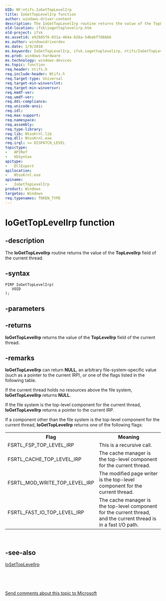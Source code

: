 ```yaml
---
UID: NF:ntifs.IoGetTopLevelIrp
title: IoGetTopLevelIrp function
author: windows-driver-content
description: The IoGetTopLevelIrp routine returns the value of the TopLevelIrp field of the current thread.
old-location: ifsk\iogettoplevelirp.htm
old-project: ifsk
ms.assetid: e92685f6-031a-464a-b26a-54bebf7d66b6
ms.author: windowsdriverdev
ms.date: 1/9/2018
ms.keywords: IoGetTopLevelIrp, ifsk.iogettoplevelirp, ntifs/IoGetTopLevelIrp, IoGetTopLevelIrp routine [Installable File System Drivers], ioref_4826c2a4-5c95-461d-b21c-7e3fca98c0cb.xml
ms.prod: windows-hardware
ms.technology: windows-devices
ms.topic: function
req.header: ntifs.h
req.include-header: Ntifs.h
req.target-type: Universal
req.target-min-winverclnt: 
req.target-min-winversvr: 
req.kmdf-ver: 
req.umdf-ver: 
req.ddi-compliance: 
req.unicode-ansi: 
req.idl: 
req.max-support: 
req.namespace: 
req.assembly: 
req.type-library: 
req.lib: NtosKrnl.lib
req.dll: NtosKrnl.exe
req.irql: <= DISPATCH_LEVEL
topictype: 
-	APIRef
-	kbSyntax
apitype: 
-	DllExport
apilocation: 
-	NtosKrnl.exe
apiname: 
-	IoGetTopLevelIrp
product: Windows
targetos: Windows
req.typenames: TOKEN_TYPE
---
```


# IoGetTopLevelIrp function


## -description


The <b>IoGetTopLevelIrp</b> routine returns the value of the <b>TopLevelIrp</b> field of the current thread.


## -syntax


````
PIRP IoGetTopLevelIrp(
   VOID 
);
````


## -parameters








## -returns


<b>IoGetTopLevelIrp</b> returns the value of the <b>TopLevelIrp</b> field of the current thread.



## -remarks


<b>IoGetTopLevelIrp</b> can return <b>NULL</b>, an arbitrary file-system-specific value (such as a pointer to the current IRP), or one of the flags listed in the following table.

If the current thread holds no resources above the file system, <b>IoGetTopLevelIrp</b> returns <b>NULL</b>.

If the file system is the top-level component for the current thread, <b>IoGetTopLevelIrp</b> returns a pointer to the current IRP.

If a component other than the file system is the top-level component for the current thread, <b>IoGetTopLevelIrp</b> returns one of the following flags: 
<table>
<tr>
<th>Flag</th>
<th>Meaning</th>
</tr>
<tr>
<td>
FSRTL_FSP_TOP_LEVEL_IRP

</td>
<td>
This is a recursive call.

</td>
</tr>
<tr>
<td>
FSRTL_CACHE_TOP_LEVEL_IRP

</td>
<td>
The cache manager is the top-level component for the current thread.

</td>
</tr>
<tr>
<td>
FSRTL_MOD_WRITE_TOP_LEVEL_IRP

</td>
<td>
The modified page writer is the top-level component for the current thread.

</td>
</tr>
<tr>
<td>
FSRTL_FAST_IO_TOP_LEVEL_IRP

</td>
<td>
The cache manager is the top-level component for the current thread, and the current thread is in a fast I/O path.

</td>
</tr>
</table> 



## -see-also

<a href="..\ntifs\nf-ntifs-iosettoplevelirp.md">IoSetTopLevelIrp</a>

 

 

<a href="mailto:wsddocfb@microsoft.com?subject=Documentation%20feedback [ifsk\ifsk]:%20IoGetTopLevelIrp routine%20 RELEASE:%20(1/9/2018)&amp;body=%0A%0APRIVACY STATEMENT%0A%0AWe use your feedback to improve the documentation. We don't use your email address for any other purpose, and we'll remove your email address from our system after the issue that you're reporting is fixed. While we're working to fix this issue, we might send you an email message to ask for more info. Later, we might also send you an email message to let you know that we've addressed your feedback.%0A%0AFor more info about Microsoft's privacy policy, see http://privacy.microsoft.com/en-us/default.aspx." title="Send comments about this topic to Microsoft">Send comments about this topic to Microsoft</a>

